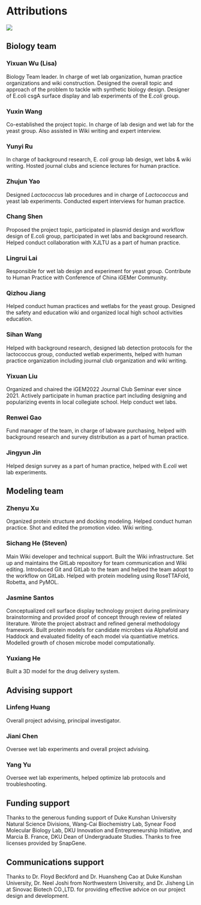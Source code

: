 <div class="h1-bg">
    <h1 class>Attributions</h1>
    <img src="https://static.igem.wiki/teams/4161/wiki/attributions-bg.png" />
</div>

## Biology team

### Yixuan Wu (Lisa)

Biology Team leader.
In charge of wet lab organization, human practice organizations and wiki construction.
Designed the overall topic and approach of the problem to tackle
with synthetic biology design. Designer of E.coli csgA surface display
and lab experiments of the E.*coli* group.

### Yuxin Wang
Co-established the project topic. In charge of lab design and wet lab for the
yeast group.
Also assisted in Wiki writing and expert interview.

### Yunyi Ru
In charge of background research, E. *coli* group lab design, wet labs & wiki
writing.
Hosted journal clubs and science lectures for human practice.

### Zhujun Yao

Designed *Lactococcus* lab procedures and in charge of *Lactococcus* and yeast lab experiments.
Conducted expert interviews for human practice.

### Chang Shen

Proposed the project topic, participated in plasmid design and workflow design
of E.coli group,
participated in wet labs and background research.
Helped conduct collaboration with XJLTU as a part of human practice.

### Lingrui Lai

Responsible for wet lab design and experiment for yeast group.
Contribute to Human Practice with Conference of China iGEMer Community.

### Qizhou Jiang

Helped conduct human practices and wetlabs for the yeast group.
Designed the safety and education wiki and organized local high school
activities education.

### Sihan Wang
Helped with background research, designed lab detection protocols for the
lactococcus group,
conducted wetlab experiments,
helped with human practice organization including journal club organization and
wiki writing.

### Yixuan Liu
Organized and chaired the iGEM2022 Journal Club Seminar ever since 2021.
Actively participate in human practice part including designing and
popularizing events in local collegiate school.
Help conduct wet labs.

### Renwei Gao
Fund manager of the team, in charge of labware purchasing,
helped with background research and survey distribution as a part of human
practice.

### Jingyun Jin
Helped design survey as a part of human practice, helped with E.*coli* wet lab
experiments.

## Modeling team

### Zhenyu Xu

Organized protein structure and docking modeling.
Helped conduct human practice.
Shot and edited the promotion video.
Wiki writing.

### Sichang He (Steven)

Main Wiki developer and technical support.
Built the Wiki infrastructure.
Set up and maintains the GitLab repository
for team communication and Wiki editing.
Introduced Git and GitLab to the team and
helped the team adopt to the workflow on GitLab.
Helped with protein modeling using RoseTTAFold, Robetta, and PyMOL.

### Jasmine Santos

Conceptualized cell surface display technology project during preliminary
brainstorming and provided proof of concept through review of related
literature.
Wrote the project abstract and refined general methodology framework. Built
protein models for candidate microbes via Alphafold and Haddock and evaluated
fidelity of each model via quantiative metrics.
Modelled growth of chosen microbe model computationally.

### Yuxiang He

Built a 3D model for the drug delivery system.

## Advising support

### Linfeng Huang

Overall project advising, principal investigator.

### Jiani Chen

Oversee wet lab experiments and overall project advising.

### Yang Yu

Oversee wet lab experiments, helped optimize lab protocols and troubleshooting.

## Funding support

Thanks to the generous funding support of
Duke Kunshan University Natural Science Divisions,
Wang-Cai Biochemistry Lab,
Synear Food Molecular Biology Lab,
DKU Innovation and Entrepreneurship Initiative,
and Marcia B. France, DKU Dean of Undergraduate Studies.
Thanks to free licenses provided by SnapGene.

## Communications support

Thanks to Dr. Floyd
Beckford and Dr. Huansheng Cao at Duke Kunshan University,
Dr. Neel Joshi from Northwestern University,
and Dr. Jisheng Lin at Sinovac Biotech CO.,LTD. for providing effective advice on
our project design and development.
